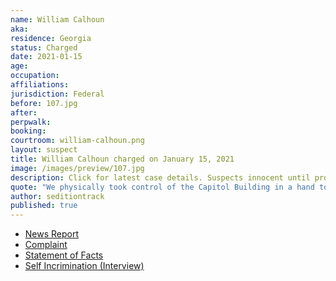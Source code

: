 ```yaml
---
name: William Calhoun
aka:
residence: Georgia
status: Charged
date: 2021-01-15
age:
occupation:
affiliations:
jurisdiction: Federal
before: 107.jpg
after:
perpwalk:
booking:
courtroom: william-calhoun.png
layout: suspect
title: William Calhoun charged on January 15, 2021
image: /images/preview/107.jpg
description: Click for latest case details. Suspects innocent until proven guilty.
quote: "We physically took control of the Capitol Building in a hand to hand hostile takeover."
author: seditiontrack
published: true
---
```


- [News Report](https://www.11alive.com/article/news/crime/trials/mccall-calhoun-probable-cause-dc-riots/85-b805cef5-82f0-4b22-aa63-d9ca62d6472d)
- [Complaint](https://www.justice.gov/opa/page/file/1356041/download)
- [Statement of Facts](https://www.justice.gov/opa/page/file/1356036/download)
- [Self Incrimination (Interview)](https://www.ajc.com/news/georgia-attorney-among-those-who-broke-into-the-us-capitol/MF3IWF57WRGHBO2G2GTSZII374/)
